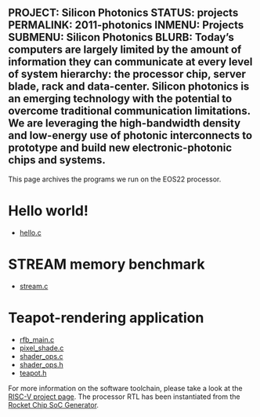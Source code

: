 PROJECT: Silicon Photonics
STATUS: projects
PERMALINK: 2011-photonics
INMENU: Projects
SUBMENU: Silicon Photonics
BLURB: Today’s computers are largely limited by the amount of information they can communicate at every level of system hierarchy: the processor chip, server blade, rack and data-center. Silicon photonics is an emerging technology with the potential to overcome traditional communication limitations. We are leveraging the high-bandwidth density and low-energy use of photonic interconnects to prototype and build new electronic-photonic chips and systems. 
------
This page archives the programs we run on the EOS22 processor.

# Hello world!

* [hello.c](http://bar.eecs.berkeley.edu/keep/eos22/hello.c)

# STREAM memory benchmark

* [stream.c](http://bar.eecs.berkeley.edu/keep/eos22/stream.c)

# Teapot-rendering application

* [rfb\_main.c](http://bar.eecs.berkeley.edu/keep/eos22/rfb_main.c)
* [pixel\_shade.c](http://bar.eecs.berkeley.edu/keep/eos22/pixel_shade.c)
* [shader\_ops.c](http://bar.eecs.berkeley.edu/keep/eos22/shader_ops.c)
* [shader\_ops.h](http://bar.eecs.berkeley.edu/keep/eos22/shader_ops.h)
* [teapot.h](http://bar.eecs.berkeley.edu/keep/eos22/teapot.h)

For more information on the software toolchain, please take a look at
the [RISC-V project
page](http://bar.eecs.berkeley.edu/projects/2010-riscv.html).  The
processor RTL has been instantiated from the [Rocket Chip SoC
Generator](http://bar.eecs.berkeley.edu/projects/2014-rocket_chip.html).
